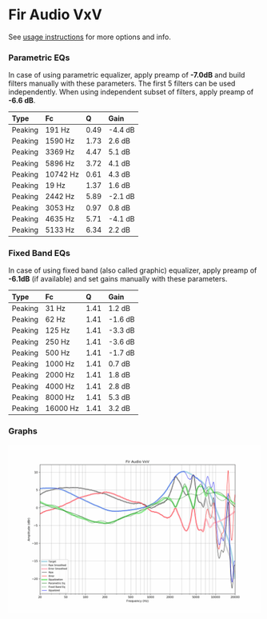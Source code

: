 # Fir Audio VxV
See [usage instructions](https://github.com/jaakkopasanen/AutoEq#usage) for more options and info.

### Parametric EQs
In case of using parametric equalizer, apply preamp of **-7.0dB** and build filters manually
with these parameters. The first 5 filters can be used independently.
When using independent subset of filters, apply preamp of **-6.6 dB**.

| Type    | Fc       |    Q | Gain    |
|:--------|:---------|:-----|:--------|
| Peaking | 191 Hz   | 0.49 | -4.4 dB |
| Peaking | 1590 Hz  | 1.73 | 2.6 dB  |
| Peaking | 3369 Hz  | 4.47 | 5.1 dB  |
| Peaking | 5896 Hz  | 3.72 | 4.1 dB  |
| Peaking | 10742 Hz | 0.61 | 4.3 dB  |
| Peaking | 19 Hz    | 1.37 | 1.6 dB  |
| Peaking | 2442 Hz  | 5.89 | -2.1 dB |
| Peaking | 3053 Hz  | 0.97 | 0.8 dB  |
| Peaking | 4635 Hz  | 5.71 | -4.1 dB |
| Peaking | 5133 Hz  | 6.34 | 2.2 dB  |

### Fixed Band EQs
In case of using fixed band (also called graphic) equalizer, apply preamp of **-6.1dB**
(if available) and set gains manually with these parameters.

| Type    | Fc       |    Q | Gain    |
|:--------|:---------|:-----|:--------|
| Peaking | 31 Hz    | 1.41 | 1.2 dB  |
| Peaking | 62 Hz    | 1.41 | -1.6 dB |
| Peaking | 125 Hz   | 1.41 | -3.3 dB |
| Peaking | 250 Hz   | 1.41 | -3.6 dB |
| Peaking | 500 Hz   | 1.41 | -1.7 dB |
| Peaking | 1000 Hz  | 1.41 | 0.7 dB  |
| Peaking | 2000 Hz  | 1.41 | 1.8 dB  |
| Peaking | 4000 Hz  | 1.41 | 2.8 dB  |
| Peaking | 8000 Hz  | 1.41 | 5.3 dB  |
| Peaking | 16000 Hz | 1.41 | 3.2 dB  |

### Graphs
![](./Fir%20Audio%20VxV.png)